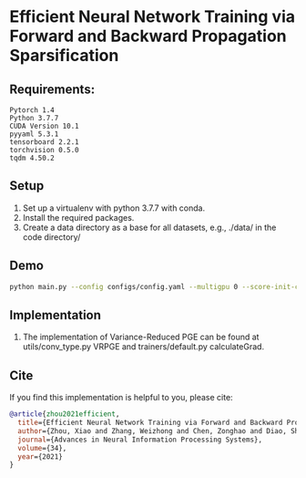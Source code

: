 # Efficient Neural Network Training via Forward and Backward Propagation Sparsification

## Requirements:

```
Pytorch 1.4
Python 3.7.7
CUDA Version 10.1
pyyaml 5.3.1
tensorboard 2.2.1
torchvision 0.5.0
tqdm 4.50.2
```
## Setup
1. Set up a virtualenv with python 3.7.7 with conda.
2. Install the required packages.
3. Create a data directory as a base for all datasets, e.g., ./data/ in the code directory/
## Demo
```bash
python main.py --config configs/config.yaml --multigpu 0 --score-init-constant 0.5 --prune-rate 0.5 --arch resnet32 --set CIFAR10 --lr 12e-3
```
## Implementation
1. The implementation of Variance-Reduced PGE can be found at utils/conv_type.py VRPGE and trainers/default.py calculateGrad.

##

## Cite
If you find this implementation is helpful to you, please cite:

```BibTeX
@article{zhou2021efficient,
  title={Efficient Neural Network Training via Forward and Backward Propagation Sparsification},
  author={Zhou, Xiao and Zhang, Weizhong and Chen, Zonghao and Diao, Shizhe and Zhang, Tong},
  journal={Advances in Neural Information Processing Systems},
  volume={34},
  year={2021}
}
```
